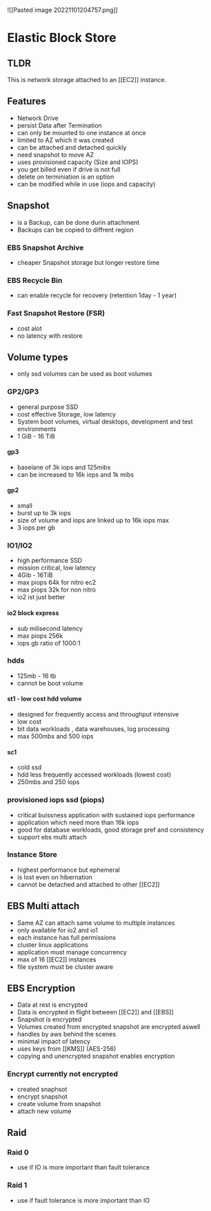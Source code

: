 ![[Pasted image 20221101204757.png]]
# Elastic Block Store

## TLDR
This is network storage attached to an [[EC2]] instance.

## Features
- Network Drive
- persist Data after Termination
- can only be mounted to one instance at once
- limited to AZ which it was created
- can be attached and detached quickly
- need snapshot to move AZ
- uses provisioned capacity (Size and IOPS)
- you get billed even if drive is not full
- delete on terminiation is an option
- can be modified while in use (iops and capacity)

## Snapshot
- is a Backup, can be done durin attachment
- Backups can be copied to diffrent region

### EBS Snapshot Archive
- cheaper Snapshot storage but longer restore time

### EBS Recycle Bin
- can enable recycle for recovery (retention 1day - 1 year)

### Fast Snapshot Restore (FSR)
- cost alot
- no latency with restore

## Volume types
- only ssd volumes can be used as boot volumes

### GP2/GP3
- general purpose SSD
- cost effective Storage, low latency
- System boot volumes, virtual desktops, development and test environments
- 1 GiB - 16 TiB

#### gp3
- baselane of 3k iops and 125mibs
- can be increased to 16k iops and 1k mibs

#### gp2
- small 
- burst up to 3k iops
- size of volume and iops are linked up to 16k iops max
- 3 iops per gb

### IO1/IO2
- high performance SSD
- mission critical, low latency
- 4Gib - 16TiB
- max piops 64k for nitro ec2 
- max piops 32k for non nitro
- io2 ist just better

#### io2 block express
- sub milisecond latency
- max piops 256k 
- iops gb ratio of 1000:1

### hdds
- 125mb - 16 tb
- cannot be boot volume

#### st1 - low cost hdd volume
- designed for frequently access and throughput intensive
- low cost
- bit data workloads , data warehouses, log processing
- max 500mbs and 500 iops

#### sc1
- cold ssd
- hdd less frequently accessed workloads (lowest cost)
- 250mbs and 250 iops

### provisioned iops ssd (piops)
- critical buissness application with sustained iops performance
- application which need more than 16k iops
- good for database workloads, good storage pref and consistency
- support ebs multi attach

### Instance Store
- highest performance but ephemeral
- is lost even on hibernation
- cannot be detached and attached to other [[EC2]]

## EBS Multi attach
- Same AZ can attach same volume to multiple instances
- only available for io2 and io1
- each instance has full permissions
- cluster linux applications
- application must manage concurrency
- max of 16 [[EC2]] instances
- file system must be cluster aware

## EBS Encryption
- Data at rest is encrypted
- Data is encrypted in flight between [[EC2]] and [[EBS]]
- Snapshot is encrypted
- Volumes created from encrypted snapshot are encrypted aswell
- handles by aws behind the scenes
- minimal impact of latency
- uses keys from [[KMS]] (AES-256)
- copying and unencrypted snapshot enables encryption

### Encrypt currently not encrypted
- created snaphsot
- encrypt snapshot
- create volume from snapshot
- attach new volume

## Raid

### Raid 0
- use if IO is more important than fault tolerance
### Raid 1
- use if fault tolerance is more important than IO
